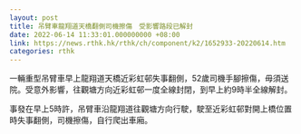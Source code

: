 ```yaml
---
layout: post
title: 吊臂車龍翔道天橋翻側司機擦傷　受影響路段已解封
date: 2022-06-14 11:33:01.000000000 +08:00
link: https://news.rthk.hk/rthk/ch/component/k2/1652933-20220614.htm
categories: rthk
---
```


一輛重型吊臂車早上龍翔道天橋近彩虹邨失事翻側，52歲司機手腳擦傷，毋須送院。受意外影響，往觀塘方向近彩虹邨一度全線封閉，到早上約9時半全線解封。

事發在早上5時許，吊臂車沿龍翔道往觀塘方向行駛，駛至近彩虹邨對開上橋位置時失事翻側，司機擦傷，自行爬出車廂。
